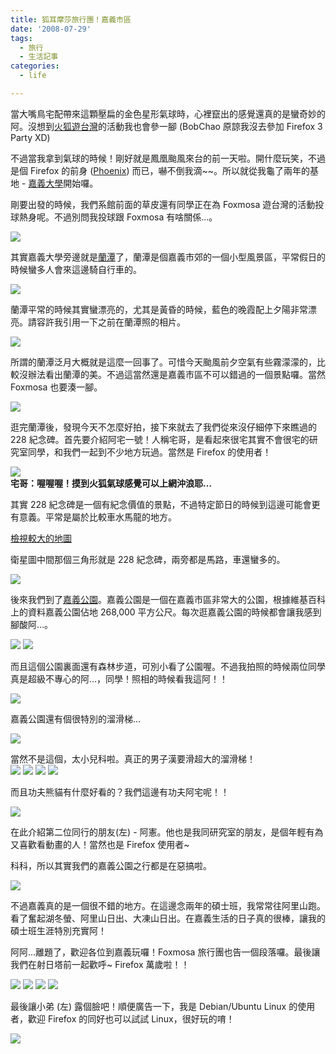 ```yaml
---
title: 狐耳摩莎旅行團！嘉義市區
date: '2008-07-29'
tags:
  - 旅行
  - 生活記事
categories:
  - life

---
```

當大嘴鳥宅配帶來這顆壓扁的金色星形氣球時，心裡竄出的感覺還真的是蠻奇妙的阿。沒想到[火狐遊台灣](http://moztw.org/events/foxmosa-tour/)的活動我也會參一腳 (BobChao 原諒我沒去參加 Firefox 3 Party XD)  
  
不過當我拿到氣球的時候！剛好就是鳳凰颱風來台的前一天啦。開什麼玩笑，不過是個 Firefox 的前身 ([Phoenix](http://zh.wikipedia.org/wiki/Mozilla_Firefox%E6%AD%B7%E5%8F%B2#.E5.90.8D.E7.A8.B1)) 而已，嚇不倒我滴~~。所以就從我龜了兩年的基地 - [嘉義大學](http://www.ncyu.edu.tw/)開始囉。  
  
剛要出發的時候，我們系館前面的草皮還有同學正在為 Foxmosa 遊台灣的活動投球熱身呢。不過別問我投球跟 Foxmosa 有啥關係…。  
  
[![](images/0.jpg)](http://picasaweb.google.com/yurenju/Foxmosa/photo?authkey=hsQPgb8s_d8#5228433630957862978)  
  
  
其實嘉義大學旁邊就是[蘭潭](http://zh.wikipedia.org/wiki/%E8%98%AD%E6%BD%AD%E6%B0%B4%E5%BA%AB)了，蘭潭是個嘉義市郊的一個小型風景區，平常假日的時候蠻多人會來這邊騎自行車的。  
  
[![](images/1.jpg)](http://picasaweb.google.com/yurenju/Foxmosa/photo?authkey=hsQPgb8s_d8#5228433708131077458)  
  
蘭潭平常的時候其實蠻漂亮的，尤其是黃昏的時候，藍色的晚霞配上夕陽非常漂亮。請容許我引用一下之前在蘭潭照的相片。  
  
[![](images/2.jpg)](http://picasaweb.google.com/yurenju/BRWSlE/photo#5080556891129681314)  
  
所謂的蘭潭泛月大概就是這麼一回事了。可惜今天颱風前夕空氣有些霧濛濛的，比較沒辦法看出蘭潭的美。不過這當然還是嘉義市區不可以錯過的一個景點囉。當然 Foxmosa 也要湊一腳。  
  
[![](images/3.jpg)](http://picasaweb.google.com/yurenju/Foxmosa/photo?authkey=hsQPgb8s_d8#5228433771872462898)  
  
  
逛完蘭潭後，發現今天不怎麼好拍，接下來就去了我們從來沒仔細停下來瞧過的 228 紀念碑。首先要介紹阿宅一號！人稱宅哥，是看起來很宅其實不會很宅的研究室同學，和我們一起到不少地方玩過。當然是 Firefox 的使用者！  
  
[![](images/4.jpg)](http://picasaweb.google.com/yurenju/Foxmosa/photo?authkey=hsQPgb8s_d8#5228433893410348322)  
**宅哥：喔喔喔！摸到火狐氣球感覺可以上網沖浪耶…**  
  
其實 228 紀念碑是一個有紀念價值的景點，不過特定節日的時候到這邊可能會更有意義。平常是屬於比較車水馬龍的地方。  
  
  
[檢視較大的地圖](http://maps.google.com.tw/?ie=UTF8&t=k&ll=23.463153,120.471209&spn=0.001722,0.00228&z=18&source=embed)  
  
衛星圖中間那個三角形就是 228 紀念碑，兩旁都是馬路，車還蠻多的。  
  
[![](images/5.jpg)](http://picasaweb.google.com/yurenju/Foxmosa/photo?authkey=hsQPgb8s_d8#5228433826848478642)  
  
後來我們到了[嘉義公園](http://zh.wikipedia.org/wiki/%E5%98%89%E7%BE%A9%E5%85%AC%E5%9C%92)。嘉義公園是一個在嘉義市區非常大的公園，根據維基百科上的資料嘉義公園佔地 268,000 平方公尺。每次逛嘉義公園的時候都會讓我感到腳酸阿…。  
  
[![](images/6.jpg)](http://picasaweb.google.com/yurenju/Foxmosa/photo?authkey=hsQPgb8s_d8#5228434037815635234) [![](images/7.jpg)](http://picasaweb.google.com/yurenju/Foxmosa/photo?authkey=hsQPgb8s_d8#5228434145867134530)  
  
而且這個公園裏面還有森林步道，可別小看了公園喔。不過我拍照的時候兩位同學真是超級不專心的阿…，同學！照相的時候看我這阿！！  
  
[![](images/8.jpg)](http://picasaweb.google.com/yurenju/Foxmosa/photo?authkey=hsQPgb8s_d8#5228434183430319106)  
  
  
嘉義公園還有個很特別的溜滑梯…  
  
[![](images/9.jpg)](http://picasaweb.google.com/yurenju/Foxmosa/photo?authkey=hsQPgb8s_d8#5228434214152600786)  
  
當然不是這個，太小兒科啦。真正的男子漢要滑超大的溜滑梯！  
[![](images/10.jpg)](http://picasaweb.google.com/yurenju/Foxmosa/photo?authkey=hsQPgb8s_d8#5228434239234762690) [![](images/11.jpg)](http://picasaweb.google.com/yurenju/Foxmosa/photo?authkey=hsQPgb8s_d8#5228434301061323650) [![](images/12.jpg)](http://picasaweb.google.com/yurenju/Foxmosa/photo?authkey=hsQPgb8s_d8#5228434396324311490) [![](images/13.jpg)](http://picasaweb.google.com/yurenju/Foxmosa/photo?authkey=hsQPgb8s_d8#5228434422533566978)  
  
而且功夫熊貓有什麼好看的？我們這邊有功夫阿宅呢！！  
  
[![](images/14.jpg)](http://picasaweb.google.com/yurenju/Foxmosa/photo?authkey=hsQPgb8s_d8#5228434456036588050)  
  
在此介紹第二位同行的朋友(左) - 阿憲。他也是我同研究室的朋友，是個年輕有為又喜歡看動畫的人！當然也是 Firefox 使用者~  
  
科科，所以其實我們的嘉義公園之行都是在惡搞啦。  
  
[![](images/15.jpg)](http://picasaweb.google.com/yurenju/Foxmosa/photo?authkey=hsQPgb8s_d8#5228434620888015586)  
  
不過嘉義真的是一個很不錯的地方。在這邊念兩年的碩士班，我常常往阿里山跑。看了奮起湖冬螢、阿里山日出、大凍山日出。在嘉義生活的日子真的很棒，讓我的碩士班生涯特別充實阿！  
  
阿阿…離題了，歡迎各位到嘉義玩囉！Foxmosa 旅行團也告一個段落囉。最後讓我們在射日塔前一起歡呼~ Firefox 萬歲啦！！  
  
[![](images/16.jpg)](http://picasaweb.google.com/yurenju/Foxmosa/photo?authkey=hsQPgb8s_d8#5228434483350355842) [![](images/17.jpg)](http://picasaweb.google.com/yurenju/Foxmosa/photo?authkey=hsQPgb8s_d8#5228434506926466002) [![](images/18.jpg)](http://picasaweb.google.com/yurenju/Foxmosa/photo?authkey=hsQPgb8s_d8#5228434555554229922) [![](images/19.jpg)](http://picasaweb.google.com/yurenju/Foxmosa/photo?authkey=hsQPgb8s_d8#5228434530052542930)  
  
最後讓小弟 (左) 露個臉吧！順便廣告一下，我是 Debian/Ubuntu Linux 的使用者，歡迎 Firefox 的同好也可以試試 Linux，很好玩的唷！  
  
[![](images/20.jpg)](http://picasaweb.google.com/yurenju/Foxmosa/photo?authkey=hsQPgb8s_d8#5228434584952143778)